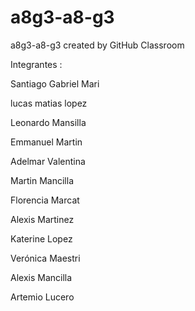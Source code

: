 # a8g3-a8-g3
a8g3-a8-g3 created by GitHub Classroom

Integrantes :

Santiago Gabriel	Mari	

lucas matias	lopez	

Leonardo	Mansilla

Emmanuel	Martin

Adelmar Valentina 


Martin	Mancilla	

Florencia 	Marcat

Alexis 	Martinez

Katerine	Lopez	

Verónica	Maestri	

Alexis	Mancilla	

Artemio	Lucero	
